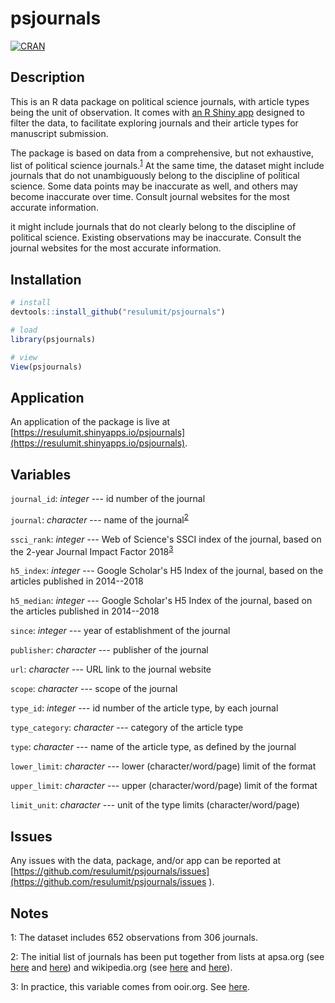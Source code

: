 # psjournals

[![CRAN](https://www.r-pkg.org/badges/version/psjournals)](https://cran.r-project.org/package=psjournals)

## Description

This is an R data package on political science journals, with article types being the unit of observation. It comes with [an R Shiny app](https://resulumit.shinyapps.io/psjournals/) designed to filter the data, to facilitate exploring journals and their article types for manuscript submission.

The package is based on data from a comprehensive, but not exhaustive, list of political science journals.<sup>[1](#footnote1)</sup> At the same time, the dataset might include journals that do not unambiguously belong to the discipline of political science. Some data points may be inaccurate as well, and others may become inaccurate over time. Consult journal websites for the most accurate information.



it might include journals that do not clearly belong to the discipline of political science. Existing observations may be inaccurate. Consult the journal websites for the most accurate information.

## Installation

```R
# install
devtools::install_github("resulumit/psjournals")

# load
library(psjournals)

# view
View(psjournals)
```

## Application

An application of the package is live at [https://resulumit.shinyapps.io/psjournals](https://resulumit.shinyapps.io/psjournals).

## Variables

`journal_id`: *integer* --- id number of the journal

`journal`: *character* --- name of the journal<sup>[2](#footnote2)</sup>

`ssci_rank`: *integer* --- Web of Science's SSCI index of the journal, based on the 2-year Journal Impact Factor 2018<sup>[3](#footnote3)</sup>

`h5_index`: *integer* --- Google Scholar's H5 Index of the journal, based on the articles published in 2014--2018

`h5_median`: *integer* --- Google Scholar's H5 Index of the journal, based on the articles published in 2014--2018

`since`: *integer* --- year of establishment of the journal

`publisher`: *character* --- publisher of the journal

`url`: *character* --- URL link to the journal website

`scope`: *character* --- scope of the journal

`type_id`: *integer* --- id number of the article type, by each journal

`type_category`: *character* --- category of the article type

`type`: *character* --- name of the article type, as defined by the journal

`lower_limit`: *character* --- lower (character/word/page) limit of the format

`upper_limit`: *character* --- upper (character/word/page) limit of the format

`limit_unit`: *character* --- unit of the type limits (character/word/page)

## Issues

Any issues with the data, package, and/or app can be reported at [https://github.com/resulumit/psjournals/issues](https://github.com/resulumit/psjournals/issues ).


## Notes

<a name="footnote1">1</a>: The dataset includes 652 observations from 306 journals.

<a name="footnote2">2</a>: The initial list of journals has been put together from lists at apsa.org (see [here](https://www.apsanet.org/journals) and [here](https://www.apsanet.org/otherjournals
)) and wikipedia.org (see [here](https://en.wikipedia.org/w/index.php?title=Category:Political_science_journals&pageuntil=World+Politics#mw-pages) and [here](https://en.wikipedia.org/wiki/List_of_political_science_journals)).

<a name="footnote3">3</a>: In practice, this variable comes from ooir.org. See [here](https://ooir.org/journals.php?category=polisci).

